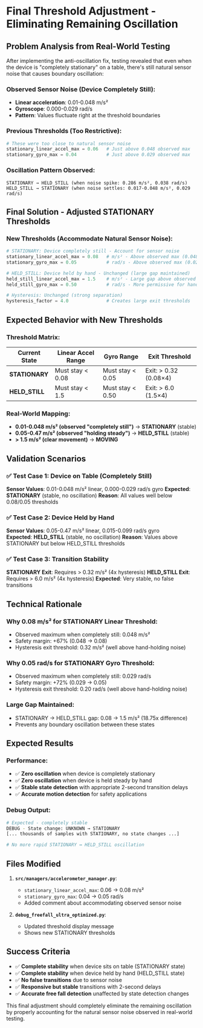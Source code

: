 # Final Threshold Adjustment - Eliminating Remaining Oscillation

## Problem Analysis from Real-World Testing

After implementing the anti-oscillation fix, testing revealed that even when the device is "completely stationary" on a table, there's still natural sensor noise that causes boundary oscillation:

### Observed Sensor Noise (Device Completely Still):
- **Linear acceleration**: 0.01-0.048 m/s²
- **Gyroscope**: 0.000-0.029 rad/s
- **Pattern**: Values fluctuate right at the threshold boundaries

### Previous Thresholds (Too Restrictive):
```python
# These were too close to natural sensor noise
stationary_linear_accel_max = 0.06   # Just above 0.048 observed max
stationary_gyro_max = 0.04           # Just above 0.029 observed max
```

### Oscillation Pattern Observed:
```
STATIONARY → HELD_STILL (when noise spike: 0.286 m/s², 0.038 rad/s)
HELD_STILL → STATIONARY (when noise settles: 0.017-0.048 m/s², 0.029 rad/s)
```

## Final Solution - Adjusted STATIONARY Thresholds

### New Thresholds (Accommodate Natural Sensor Noise):
```python
# STATIONARY: Device completely still - Account for sensor noise
stationary_linear_accel_max = 0.08   # m/s² - Above observed max (0.048) with margin
stationary_gyro_max = 0.05           # rad/s - Above observed max (0.029) with margin

# HELD_STILL: Device held by hand - Unchanged (large gap maintained)
held_still_linear_accel_max = 1.5    # m/s² - Large gap above observed 0.47 max
held_still_gyro_max = 0.50           # rad/s - More permissive for hand tremor

# Hysteresis: Unchanged (strong separation)
hysteresis_factor = 4.0              # Creates large exit thresholds
```

## Expected Behavior with New Thresholds

### Threshold Matrix:
| Current State | Linear Accel Range | Gyro Range | Exit Threshold |
|---------------|-------------------|------------|----------------|
| **STATIONARY** | Must stay < 0.08 | Must stay < 0.05 | Exit: > 0.32 (0.08×4) |
| **HELD_STILL** | Must stay < 1.5 | Must stay < 0.50 | Exit: > 6.0 (1.5×4) |

### Real-World Mapping:
- **0.01-0.048 m/s² (observed "completely still")** → **STATIONARY** (stable)
- **0.05-0.47 m/s² (observed "holding steady")** → **HELD_STILL** (stable)
- **> 1.5 m/s² (clear movement)** → **MOVING**

## Validation Scenarios

### ✅ Test Case 1: Device on Table (Completely Still)
**Sensor Values**: 0.01-0.048 m/s² linear, 0.000-0.029 rad/s gyro
**Expected**: **STATIONARY** (stable, no oscillation)
**Reason**: All values well below 0.08/0.05 thresholds

### ✅ Test Case 2: Device Held by Hand
**Sensor Values**: 0.05-0.47 m/s² linear, 0.015-0.099 rad/s gyro  
**Expected**: **HELD_STILL** (stable, no oscillation)
**Reason**: Values above STATIONARY but below HELD_STILL thresholds

### ✅ Test Case 3: Transition Stability
**STATIONARY Exit**: Requires > 0.32 m/s² (4x hysteresis)
**HELD_STILL Exit**: Requires > 6.0 m/s² (4x hysteresis)
**Expected**: Very stable, no false transitions

## Technical Rationale

### Why 0.08 m/s² for STATIONARY Linear Threshold:
- Observed maximum when completely still: 0.048 m/s²
- Safety margin: +67% (0.048 → 0.08)
- Hysteresis exit threshold: 0.32 m/s² (well above hand-holding noise)

### Why 0.05 rad/s for STATIONARY Gyro Threshold:
- Observed maximum when completely still: 0.029 rad/s
- Safety margin: +72% (0.029 → 0.05)
- Hysteresis exit threshold: 0.20 rad/s (well above hand-holding noise)

### Large Gap Maintained:
- STATIONARY → HELD_STILL gap: 0.08 → 1.5 m/s² (18.75x difference)
- Prevents any boundary oscillation between these states

## Expected Results

### Performance:
- ✅ **Zero oscillation** when device is completely stationary
- ✅ **Zero oscillation** when device is held steady by hand
- ✅ **Stable state detection** with appropriate 2-second transition delays
- ✅ **Accurate motion detection** for safety applications

### Debug Output:
```bash
# Expected - completely stable
DEBUG - State change: UNKNOWN → STATIONARY
[... thousands of samples with STATIONARY, no state changes ...]

# No more rapid STATIONARY ↔ HELD_STILL oscillation
```

## Files Modified

1. **`src/managers/accelerometer_manager.py`**:
   - `stationary_linear_accel_max`: 0.06 → 0.08 m/s²
   - `stationary_gyro_max`: 0.04 → 0.05 rad/s
   - Added comment about accommodating observed sensor noise

2. **`debug_freefall_ultra_optimized.py`**:
   - Updated threshold display message
   - Shows new STATIONARY thresholds

## Success Criteria

- ✅ **Complete stability** when device sits on table (STATIONARY state)
- ✅ **Complete stability** when device held by hand (HELD_STILL state)  
- ✅ **No false transitions** due to sensor noise
- ✅ **Responsive but stable** transitions with 2-second delays
- ✅ **Accurate free fall detection** unaffected by state detection changes

This final adjustment should completely eliminate the remaining oscillation by properly accounting for the natural sensor noise observed in real-world testing. 